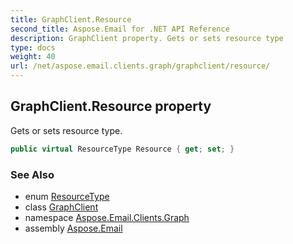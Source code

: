 ```yaml
---
title: GraphClient.Resource
second_title: Aspose.Email for .NET API Reference
description: GraphClient property. Gets or sets resource type
type: docs
weight: 40
url: /net/aspose.email.clients.graph/graphclient/resource/
---
```

## GraphClient.Resource property

Gets or sets resource type.

```csharp
public virtual ResourceType Resource { get; set; }
```

### See Also

* enum [ResourceType](../../resourcetype/)
* class [GraphClient](../)
* namespace [Aspose.Email.Clients.Graph](../../graphclient/)
* assembly [Aspose.Email](../../../)


